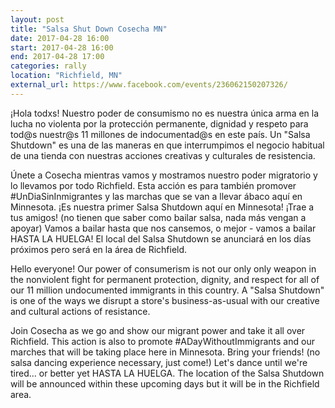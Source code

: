 ```yaml
---
layout: post
title: "Salsa Shut Down Cosecha MN"
date: 2017-04-28 16:00
start: 2017-04-28 16:00
end: 2017-04-28 17:00
categories: rally
location: "Richfield, MN"
external_url: https://www.facebook.com/events/236062150207326/
---
```


¡Hola todxs! Nuestro poder de consumismo no es nuestra única arma en la lucha no violenta por la protección permanente, dignidad y respeto para tod@s nuestr@s 11 millones de indocumentad@s en este país.
Un "Salsa Shutdown" es una de las maneras en que interrumpimos el negocio habitual de una tienda con nuestras acciones creativas y culturales de resistencia.

Únete a Cosecha mientras vamos y mostramos nuestro poder migratorio y lo llevamos por todo Richfield. Esta acción es para también promover #UnDiaSinInmigrantes y las marchas que se van a llevar ábaco aquí en Minnesota. ¡Es nuestra primer Salsa Shutdown aquí en Minnesota! ¡Trae a tus amigos! (no tienen que saber como bailar salsa, nada más vengan a apoyar) Vamos a bailar hasta que nos cansemos, o mejor - vamos a bailar HASTA LA HUELGA!
El local del Salsa Shutdown se anunciará en los días próximos pero será en la área de Richfield.

Hello everyone! Our power of consumerism is not our only only weapon in the nonviolent fight for permanent protection, dignity, and respect for all of our 11 million undocumented immigrants in this country. 
A "Salsa Shutdown" is one of the ways we disrupt a store's business-as-usual with our creative and cultural actions of resistance. 

Join Cosecha as we go and show our migrant power and take it all over Richfield. This action is also to promote #ADayWithoutImmigrants and our marches that will be taking place here in Minnesota. Bring your friends! (no salsa dancing experience necessary, just come!) Let's dance until we're tired... or better yet HASTA LA HUELGA. 
The location of the Salsa Shutdown will be announced within these upcoming days but it will be in the Richfield area.

